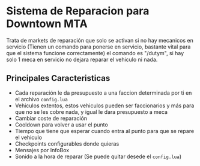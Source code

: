 # Sistema de Reparacion para Downtown MTA

Trata de markets de reparación que solo se activan si no hay mecanicos en servicio (Tienen un comando para ponerse en servicio, bastante vital para que el sistema funcione correctamente) el comando es "/dutym", si hay solo 1 meca en servicio no dejara reparar el vehiculo ni nada.

## Principales Caracteristicas
- Cada reparación le da presupuesto a una faccion determinada por ti en el archivo `config.lua`
- Vehiculos extentos, estos vehiculos pueden ser faccionarios y más para que no se les cobre nada, y igual le dara presupuesto a meca
- Cambiar coste de reparación
- Cooldown para volver a usar el punto
- Tiempo que tiene que esperar cuando entra al punto para que se repare el vehiculo
- Checkpoints configurables donde quieras
- Mensajes por InfoBox
- Sonido a la hora de reparar (Se puede quitar desede el `config.lua`)
